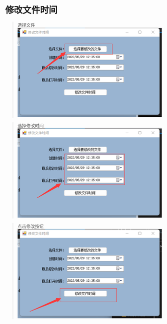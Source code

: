 # 修改文件时间
> 选择文件
> ![选择需要修改时间的文件](./SelectFile.png)

>选择修改时间
>![选择修改时间](./SelectModifyTime.png)

>点击修改按钮
>![点击修改按钮](./ClickModifyButton.png)